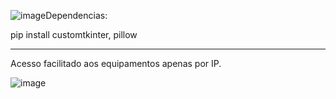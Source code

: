 ![image](https://github.com/LeoLSR/acesso_facil/assets/107216432/946299af-8d8e-4db5-87e0-b11260f786c0)Dependencias:

pip install customtkinter, pillow 

------------------------------------------
Acesso facilitado aos equipamentos apenas por IP.

![image](https://github.com/LeoLSR/acesso_facil/assets/107216432/52fca58a-bc05-47a4-bdf8-2bc080a74e0e)


